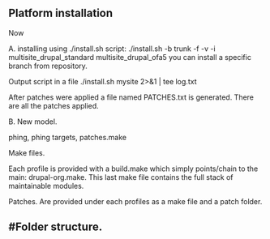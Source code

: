 
Platform installation
------------------------------------------------
Now

A. installing using ./install.sh script:
./install.sh -b trunk -f -v -i multisite_drupal_standard multisite_drupal_ofa5
you can install a specific branch from repository.

Output script in a file
./install.sh mysite  2>&1 | tee log.txt

After patches were applied a file named PATCHES.txt is generated. There are all the patches applied.

B. New model.

phing, phing targets, patches.make



Make files.

Each profile is provided with a build.make which simply points/chain to the main: drupal-org.make. This last make file contains the full stack of maintainable modules.

Patches.
Are provided under each profiles as a make file and a patch folder.


#Folder structure.
------------------------------------------------
